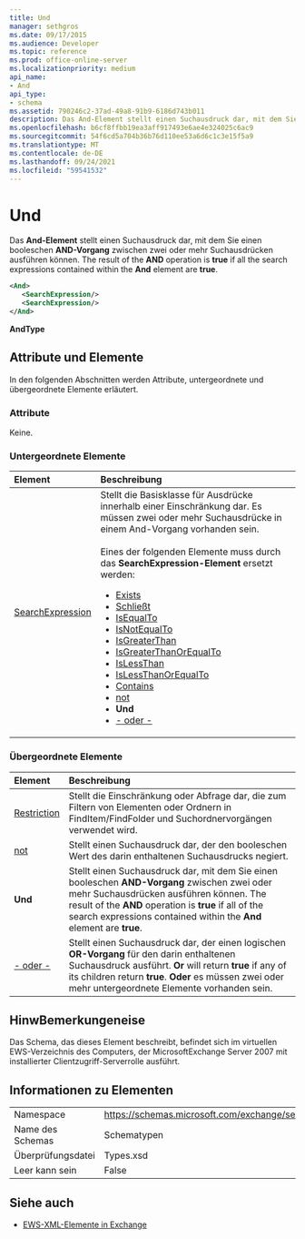 ```yaml
---
title: Und
manager: sethgros
ms.date: 09/17/2015
ms.audience: Developer
ms.topic: reference
ms.prod: office-online-server
ms.localizationpriority: medium
api_name:
- And
api_type:
- schema
ms.assetid: 790246c2-37ad-49a8-91b9-6186d743b011
description: Das And-Element stellt einen Suchausdruck dar, mit dem Sie einen booleschen AND-Vorgang zwischen zwei oder mehr Suchausdrücken ausführen können. The result of the AND operation is true if all the search expressions contained within the And element are true.
ms.openlocfilehash: b6cf8ffbb19ea3aff917493e6ae4e324025c6ac9
ms.sourcegitcommit: 54f6cd5a704b36b76d110ee53a6d6c1c3e15f5a9
ms.translationtype: MT
ms.contentlocale: de-DE
ms.lasthandoff: 09/24/2021
ms.locfileid: "59541532"
---
```

# <a name="and"></a>Und

Das **And-Element** stellt einen Suchausdruck dar, mit dem Sie einen booleschen **AND-Vorgang** zwischen zwei oder mehr Suchausdrücken ausführen können. The result of the **AND** operation is **true** if all the search expressions contained within the **And** element are **true**.
  
```xml
<And>
   <SearchExpression/>
   <SearchExpression/>
</And>
```

 **AndType**
## <a name="attributes-and-elements"></a>Attribute und Elemente

In den folgenden Abschnitten werden Attribute, untergeordnete und übergeordnete Elemente erläutert.
  
### <a name="attributes"></a>Attribute

Keine.
  
### <a name="child-elements"></a>Untergeordnete Elemente

|**Element**|**Beschreibung**|
|:-----|:-----|
|[SearchExpression](searchexpression.md) <br/> | Stellt die Basisklasse für Ausdrücke innerhalb einer Einschränkung dar. Es müssen zwei oder mehr Suchausdrücke in einem And-Vorgang vorhanden sein.<br/><br/>  Eines der folgenden Elemente muss durch das **SearchExpression-Element** ersetzt werden:<ul><li> [Exists](exists.md)</li><li>[Schließt](excludes.md)</li><li>[IsEqualTo](isequalto.md)</li><li>[IsNotEqualTo](isnotequalto.md)</li><li>[IsGreaterThan](isgreaterthan.md)</li><li>[IsGreaterThanOrEqualTo](isgreaterthanorequalto.md)</li><li>[IsLessThan](islessthan.md)</li><li>[IsLessThanOrEqualTo](islessthanorequalto.md)</li><li>[Contains](contains.md)</li><li>[not](not.md)</li><li>**Und**</li><li>[- oder -](or.md) </li></ul> |
   
### <a name="parent-elements"></a>Übergeordnete Elemente

|**Element**|**Beschreibung**|
|:-----|:-----|
|[Restriction](restriction.md) <br/> |Stellt die Einschränkung oder Abfrage dar, die zum Filtern von Elementen oder Ordnern in FindItem/FindFolder und Suchordnervorgängen verwendet wird.  <br/> |
|[not](not.md) <br/> |Stellt einen Suchausdruck dar, der den booleschen Wert des darin enthaltenen Suchausdrucks negiert.  <br/> |
|**Und** <br/> |Stellt einen Suchausdruck dar, mit dem Sie einen booleschen **AND-Vorgang** zwischen zwei oder mehr Suchausdrücken ausführen können. The result of the **AND** operation is **true** if all of the search expressions contained within the **And** element are **true**.  <br/> |
|[- oder -](or.md) <br/> |Stellt einen Suchausdruck dar, der einen logischen **OR-Vorgang** für den darin enthaltenen Suchausdruck ausführt. **Or** will return **true** if any of its children return **true**. **Oder** es müssen zwei oder mehr untergeordnete Elemente vorhanden sein.  <br/> |
   
## <a name="remarks"></a>HinwBemerkungeneise

Das Schema, das dieses Element beschreibt, befindet sich im virtuellen EWS-Verzeichnis des Computers, der MicrosoftExchange Server 2007 mit installierter Clientzugriff-Serverrolle ausführt.
  
## <a name="element-information"></a>Informationen zu Elementen

|||
|:-----|:-----|
|Namespace  <br/> |https://schemas.microsoft.com/exchange/services/2006/types  <br/> |
|Name des Schemas  <br/> |Schematypen  <br/> |
|Überprüfungsdatei  <br/> |Types.xsd  <br/> |
|Leer kann sein  <br/> |False  <br/> |
   
## <a name="see-also"></a>Siehe auch

- [EWS-XML-Elemente in Exchange](ews-xml-elements-in-exchange.md)

